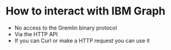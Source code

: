 #  How to interact with IBM Graph

- No access to the Gremlin binary protocol
- Via the HTTP API
- If you can Curl or make a HTTP request you can use it
